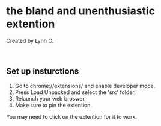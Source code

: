# the bland and unenthusiastic extention
Created by Lynn O.

<br>

## Set up insturctions

1. Go to chrome://extensions/ and enable developer mode.
2. Press Load Unpacked and select the 'src' folder.
3. Relaunch your web broswer.
4. Make sure to pin the extention.

You may need to click on the extention for it to work.